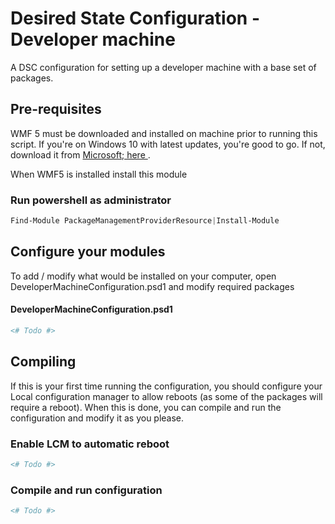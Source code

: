 # Desired State Configuration - Developer machine 

A DSC configuration for setting up a developer machine with a base set of packages.

## Pre-requisites

WMF 5 must be downloaded and installed on machine prior to running this script. If you're on Windows 10 with latest updates, you're good to go. If not, download it from <a href="https://www.microsoft.com/en-us/download/details.aspx?id=50395">Microsoft; here </a>.

When WMF5 is installed install this module

### Run powershell as administrator
```powershell
Find-Module PackageManagementProviderResource|Install-Module
```
## Configure your modules
To add / modify what would be installed on your computer, open DeveloperMachineConfiguration.psd1 and modify required packages

#### DeveloperMachineConfiguration.psd1
```powershell
<# Todo #>
```

## Compiling
If this is your first time running the configuration, you should configure your Local configuration manager to allow reboots (as some of the packages will require a reboot). When this is done, you can compile and run the configuration and modify it as you please.

### Enable LCM to automatic reboot
```powershell
<# Todo #>
```

### Compile and run configuration 
```powershell
<# Todo #>
```
